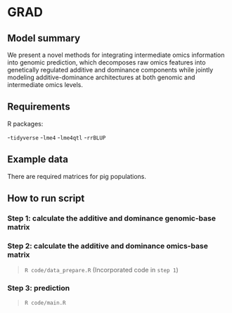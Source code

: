 # GRAD

## Model summary

We present a novel methods for integrating intermediate omics information into genomic prediction, which decomposes raw omics features into genetically regulated additive and dominance components while jointly modeling additive-dominance architectures at both genomic and intermediate omics levels.

## Requirements

R packages:

\-`tidyverse` -`lme4` -`lme4qtl` -`rrBLUP`

## Example data

There are required matrices for pig populations.

## How to run script

### Step 1: calculate the additive and dominance genomic-base matrix

### Step 2: calculate the additive and dominance omics-base matrix

> `R code/data_prepare.R` (Incorporated code in `step 1`)

### Step 3: prediction

> `R code/main.R`
